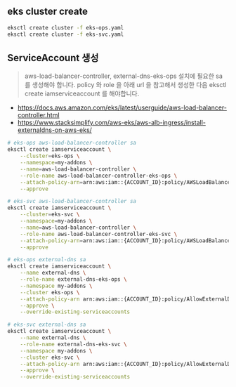 ## eks cluster create

``` bash
eksctl create cluster -f eks-ops.yaml
eksctl create cluster -f eks-svc.yaml
```

## ServiceAccount 생성

> aws-load-balancer-controller, external-dns-eks-ops 설치에 필요한 sa 를 생성해야 합니다. 
> policy 와 role 을 아래 url 을 참고해서 생성한 다음 eksctl create iamserviceaccount 를 해야합니다. 

* https://docs.aws.amazon.com/eks/latest/userguide/aws-load-balancer-controller.html
* https://www.stacksimplify.com/aws-eks/aws-alb-ingress/install-externaldns-on-aws-eks/

``` bash
# eks-ops aws-load-balancer-controller sa
eksctl create iamserviceaccount \
    --cluster=eks-ops \
    --namespace=my-addons \
    --name=aws-load-balancer-controller \
    --role-name aws-load-balancer-controller-eks-ops \
    --attach-policy-arn=arn:aws:iam::{ACCOUNT_ID}:policy/AWSLoadBalancerControllerIAMPolicy \
    --approve

# eks-svc aws-load-balancer-controller sa
eksctl create iamserviceaccount \
    --cluster=eks-svc \
    --namespace=my-addons \
    --name=aws-load-balancer-controller \
    --role-name aws-load-balancer-controller-eks-svc \
    --attach-policy-arn=arn:aws:iam::{ACCOUNT_ID}:policy/AWSLoadBalancerControllerIAMPolicy \
    --approve

# eks-ops external-dns sa
eksctl create iamserviceaccount \
    --name external-dns \
    --role-name external-dns-eks-ops \
    --namespace my-addons \
    --cluster eks-ops \
    --attach-policy-arn arn:aws:iam::{ACCOUNT_ID}:policy/AllowExternalDNSUpdates \
    --approve \
    --override-existing-serviceaccounts

# eks-svc external-dns sa
eksctl create iamserviceaccount \
    --name external-dns \
    --role-name external-dns-eks-svc \
    --namespace my-addons \
    --cluster eks-svc \
    --attach-policy-arn arn:aws:iam::{ACCOUNT_ID}:policy/AllowExternalDNSUpdates \
    --approve \
    --override-existing-serviceaccounts    
```

